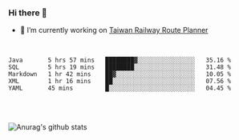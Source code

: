 ### Hi there 👋

- 🔭 I’m currently working on [Taiwan Railway Route Planner](https://github.com/Taiwan-Railway-Route-Planner)

<br/>

<!--START_SECTION:waka-->
```text
Java       5 hrs 57 mins   ████████▓░░░░░░░░░░░░░░░░   35.16 % 
SQL        5 hrs 19 mins   ████████░░░░░░░░░░░░░░░░░   31.48 % 
Markdown   1 hr 42 mins    ██▓░░░░░░░░░░░░░░░░░░░░░░   10.05 % 
XML        1 hr 16 mins    ██░░░░░░░░░░░░░░░░░░░░░░░   07.56 % 
YAML       45 mins         █░░░░░░░░░░░░░░░░░░░░░░░░   04.45 % 
```
<!--END_SECTION:waka-->

<br/>
<br/>

![Anurag's github stats](https://github-readme-stats.vercel.app/api?username=DepickereSven&show_icons=true&theme=tokyonight)



<!--
**DepickereSven/DepickereSven** is a ✨ _special_ ✨ repository because its `README.md` (this file) appears on your GitHub profile.

Here are some ideas to get you started:

- 🔭 I’m currently working on ...
- 🌱 I’m currently learning ...
- 👯 I’m looking to collaborate on ...
- 🤔 I’m looking for help with ...
- 💬 Ask me about ...
- 📫 How to reach me: ...
- 😄 Pronouns: ...
- ⚡ Fun fact: ...
-->
